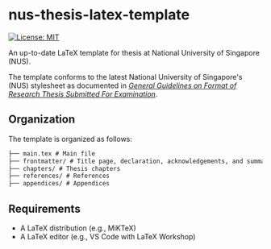 # nus-thesis-latex-template

[![License: MIT](https://img.shields.io/badge/License-MIT-yellow.svg)](https://opensource.org/licenses/MIT)

An up-to-date LaTeX template for thesis at National University of Singapore (NUS).

The template conforms to the latest National University of Singapore's (NUS) stylesheet as documented in [*General Guidelines on Format of Research Thesis Submitted For Examination*](./nus-guidelines.pdf).

## Organization

The template is organized as follows:

```tex
├── main.tex # Main file
├── frontmatter/ # Title page, declaration, acknowledgements, and summary
├── chapters/ # Thesis chapters
├── references/ # References
├── appendices/ # Appendices
```

## Requirements

- A LaTeX distribution (e.g., MiKTeX)
- A LaTeX editor (e.g., VS Code with LaTeX Workshop)
